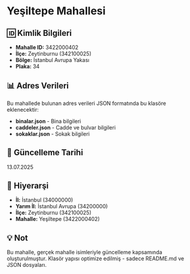 # Yeşiltepe Mahallesi

## 🆔 Kimlik Bilgileri
- **Mahalle ID:** 3422000402
- **İlçe:** Zeytinburnu (342100025)
- **Bölge:** İstanbul Avrupa Yakası
- **Plaka:** 34

## 📊 Adres Verileri
Bu mahallede bulunan adres verileri JSON formatında bu klasöre eklenecektir:
- **binalar.json** - Bina bilgileri
- **caddeler.json** - Cadde ve bulvar bilgileri
- **sokaklar.json** - Sokak bilgileri

## 📅 Güncelleme Tarihi
13.07.2025

## 🔗 Hiyerarşi
- **İl:** İstanbul (34000000)
- **Yarım İl:** İstanbul Avrupa (34200000)
- **İlçe:** Zeytinburnu (342100025)
- **Mahalle:** Yeşiltepe (3422000402)

## 💡 Not
Bu mahalle, gerçek mahalle isimleriyle güncelleme kapsamında oluşturulmuştur.
Klasör yapısı optimize edilmiş - sadece README.md ve JSON dosyaları.
